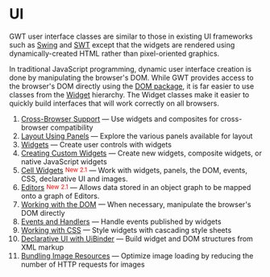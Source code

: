 UI
===

GWT user interface classes are similar to those in existing UI frameworks such as [Swing](http://java.sun.com/javase/6/docs/api/javax/swing/package-summary.html) and [SWT](http://www.eclipse.org/swt/) except that the widgets are rendered using dynamically-created HTML rather than pixel-oriented graphics.   

In traditional JavaScript programming, dynamic user interface creation is done by manipulating the browser's DOM. While GWT provides access to the browser's DOM directly using the [DOM package](/javadoc/latest/com/google/gwt/dom/client/package-summary.html), it is far easier to use classes from the [Widget](/javadoc/latest/com/google/gwt/user/client/ui/Widget.html) hierarchy. The Widget classes make it easier to quickly build interfaces that will work correctly on all browsers. 

1.  [Cross-Browser Support](DevGuideUiBrowser.html) &mdash; Use widgets and composites for cross-browser compatibility
2.  [Layout Using Panels](DevGuideUiPanels.html) &mdash; Explore the various panels available for layout
3.  [Widgets](DevGuideUiWidgets.html) &mdash; Create user controls with widgets
4.  [Creating Custom Widgets](DevGuideUiCustomWidgets.html) &mdash; Create new widgets, composite widgets, or native JavaScript widgets
5.  [Cell Widgets](DevGuideUiCellWidgets.html) <sup style="color: red; vertical-align: 2px; font-size: 85%;">New 2.1</sup> &mdash; Work with widgets, panels, the DOM, events, CSS, declarative UI and images.
6.  [Editors](DevGuideUiEditors.html)  <sup style="color: red; vertical-align: 2px; font-size: 85%">New 2.1</sup> &mdash; Allows data stored in an object graph to be mapped onto a graph of Editors.
7.  [Working with the DOM](DevGuideUiDom.html) &mdash; When necessary, manipulate the browser's DOM directly
8.  [Events and Handlers](DevGuideUiHandlers.html) &mdash; Handle events published by widgets
9.  [Working with CSS](DevGuideUiCss.html) &mdash; Style widgets with cascading style sheets
10.  [Declarative UI with UiBinder](DevGuideUiBinder.html) &mdash; Build widget and DOM structures from XML markup
11.  [Bundling Image Resources](DevGuideUiImageBundles.html) &mdash; Optimize image loading by reducing the number of HTTP requests for images
